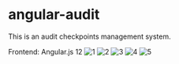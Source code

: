 # angular-audit
This is an audit checkpoints management system.

Frontend: Angular.js 12
![1](https://user-images.githubusercontent.com/95412201/144763875-eb6bf887-73b6-4456-b099-dd5a3223d19c.jpg)
![2](https://user-images.githubusercontent.com/95412201/144763878-778c4387-89a7-4a28-b4fe-b26f055841c5.jpg)
![3](https://user-images.githubusercontent.com/95412201/144763880-c3d7b54d-8c13-4df7-8db8-928d82e86401.jpg)
![4](https://user-images.githubusercontent.com/95412201/144763881-bbb467c0-3998-4099-bfe8-e6db3b79b825.jpg)
![5](https://user-images.githubusercontent.com/95412201/144763882-82810e2b-1748-4941-9cac-7ee55a62c736.jpg)
